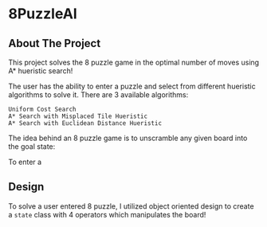 # 8PuzzleAI
## About The Project


This project solves the 8 puzzle game in the optimal number of moves using A* hueristic search!


The user has the ability to enter a puzzle and select from different hueristic algorithms to solve it. There are 3 available algorithms: 
```
Uniform Cost Search
A* Search with Misplaced Tile Hueristic
A* Search with Euclidean Distance Hueristic
```

The idea behind an 8 puzzle game is to unscramble any given board into the goal state:


To enter a


## Design


To solve a user entered 8 puzzle, I utilized object oriented design to create a `state` class with 4 operators which manipulates the board!

